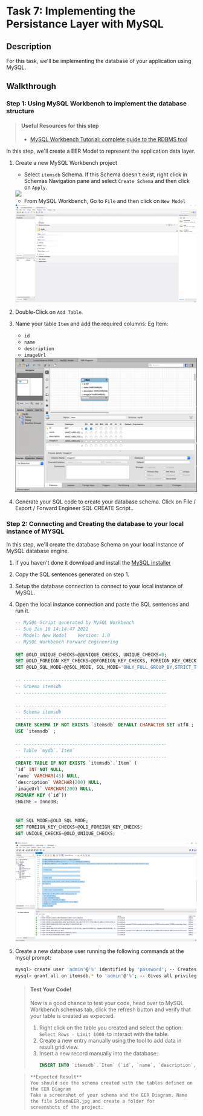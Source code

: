 # Task 7: Implementing the Persistance Layer with MySQL

## Description

For this task, we'll be implementing the database of your application using MySQL.

## Walkthrough

### Step 1: Using MySQL Workbench to implement the database structure

> #### Useful Resources for this step
>
> - [MySQL Workbench Tutorial: complete guide to the RDBMS tool](https://www.educative.io/blog/mysql-workbench-tutorial)

In this step, we'll create a EER Model to represent the application data layer.

1. Create a new MySQL Workbench project
   - Select `itemsdb` Schema. If this Schema doesn't exist, right click in Schemas Navigation pane and select `Create Schema` and then click on `Apply`.

   <img src="./img/mysql-schema-img.png">
   
   - From MySQL Workbench, Go to `File` and then click on `New Model` 


   <img src="./img/mysql-img02.png">
   
2. Double-Click on `Add Table`.
3. Name your table `Item` and add the required columns:
   Eg Item:

   - `id`
   - `name`
   - `description`
   - `imageUrl`

   <img src="./img/mysql-workbench.png">

4. Generate your SQL code to create your database schema. Click on File / Export / Forward Engineer SQL CREATE Script..

### Step 2: Connecting and Creating the database to your local instance of MYSQL

In this step, we'll create the database Schema on your local instance of MySQL database engine.

1.  If you haven't done it download and install the [MySQL installer](https://dev.mysql.com/downloads/installer/)
2.  Copy the SQL sentences generated on step 1.
3.  Setup the database connection to connect to your local instance of MySQL.
4.  Open the local instance connection and paste the SQL sentences and run it.

    ```sql
    -- MySQL Script generated by MySQL Workbench
    -- Sun Jan 10 14:14:47 2021
    -- Model: New Model    Version: 1.0
    -- MySQL Workbench Forward Engineering

    SET @OLD_UNIQUE_CHECKS=@@UNIQUE_CHECKS, UNIQUE_CHECKS=0;
    SET @OLD_FOREIGN_KEY_CHECKS=@@FOREIGN_KEY_CHECKS, FOREIGN_KEY_CHECKS=0;
    SET @OLD_SQL_MODE=@@SQL_MODE, SQL_MODE='ONLY_FULL_GROUP_BY,STRICT_TRANS_TABLES,NO_ZERO_IN_DATE,NO_ZERO_DATE,ERROR_FOR_DIVISION_BY_ZERO,NO_ENGINE_SUBSTITUTION';

    -- -----------------------------------------------------
    -- Schema itemsdb
    -- -----------------------------------------------------

    -- -----------------------------------------------------
    -- Schema itemsdb
    -- -----------------------------------------------------
    CREATE SCHEMA IF NOT EXISTS `itemsdb` DEFAULT CHARACTER SET utf8 ;
    USE `itemsdb` ;

    -- -----------------------------------------------------
    -- Table `mydb`.`Item`
    -- -----------------------------------------------------
    CREATE TABLE IF NOT EXISTS `itemsdb`.`Item` (
    `id` INT NOT NULL,
    `name` VARCHAR(45) NULL,
    `description` VARCHAR(200) NULL,
    `imageUrl` VARCHAR(200) NULL,
    PRIMARY KEY (`id`))
    ENGINE = InnoDB;


    SET SQL_MODE=@OLD_SQL_MODE;
    SET FOREIGN_KEY_CHECKS=@OLD_FOREIGN_KEY_CHECKS;
    SET UNIQUE_CHECKS=@OLD_UNIQUE_CHECKS;

    ```
    <img src="./img/MySQL-img01.png">
    

5.  Create a new database user running the following commands at the mysql prompt:

    ```bash
    mysql> create user 'admin'@'%' identified by 'password'; -- Creates the user
    mysql> grant all on itemsdb.* to 'admin'@'%'; -- Gives all privileges to the new user on the newly created database
    ```

    > #### Test Your Code!
    >
    > Now is a good chance to test your code, head over to MySQL Workbench schemas tab, click the refresh button and verify that your table is created as expected.
    >
    > 1. Right click on the table you created and select the option: `Select Rows - Limit 1000 `to interact with the table.
    > 2. Create a new entry manually using the tool to add data in result grid view.
    > 3. Insert a new record manually into the database:
    >    ```sql
    >    INSERT INTO `itemsdb`.`Item` (`id`, `name`, `description`, `imageUrl`) VALUES ('1', 'Chips', 'Sour Cream and Onion', 'https://images-na.ssl-images-amazon.com/images/I/81EUE1oZURL._SL1500_.jpg');
    >    ```

    > ```
    > **Expected Result**
    > You should see the schema created with the tables defined on the EER Diagram
    > Take a screenshot of your schema and the EER Diagram. Name the file SchemaEER.jpg and create a folder for      
    > screenshots of the project. 
    > ```
